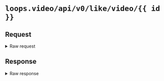 # `loops.video/api/v0/like/video/{{ id }}`

## Request

<details>
<summary>Raw request</summary>
<pre>
POST https://loops.video/api/v0/like/video/80265224652984320 HTTP/2.0
accept: application/json
content-type: application/json
accept-encoding: gzip, deflate, br
content-length: 2
user-agent: Loops/4 CFNetwork/1568.200.51 Darwin/24.1.0
accept-language: en-US,en;q=0.9
authorization: Bearer [[ redacted ]]

{}
</pre>
</details>

## Response

<details>
<summary>Raw response</summary>
<pre>
HTTP/2.0 200 
date: Mon, 04 Nov 2024 23:08:41 GMT
content-type: application/json
vary: Accept-Encoding
cache-control: no-cache, private
access-control-allow-origin: *
x-frame-options: SAMEORIGIN
x-xss-protection: 1; mode=block
x-content-type-options: nosniff
cf-cache-status: DYNAMIC
report-to: {"endpoints":[{"url":"https:\/\/a.nel.cloudflare.com\/report\/v4?s=AK9XSVzdU%2Btb3PVayWA8s2QgC4UIakDgamk5cg%2F5Obd5PPjZRXdjNYLFdcrxzJbo8l5vs%2FYBm2yGaoI60PR5gNq5xa%2FLXJKOfIEnxifTeOECav4aEoJDkiqXOUYy6l7P4nkgUOhc3RE6dw%3D%3D"}],"group":"cf-nel","max_age":604800}
nel: {"success_fraction":0,"report_to":"cf-nel","max_age":604800}
server: cloudflare
cf-ray: 8dd844772ff9d276-FRA
alt-svc: h3=":443"; ma=86400
server-timing: cfL4;desc="?proto=TCP&rtt=21993&sent=29&recv=19&lost=0&retrans=0&sent_bytes=8192&recv_bytes=1249&delivery_rate=217995&cwnd=255&unsent_bytes=0&cid=eecba703c8e425bd&ts=24772&x=0"
content-length: 891

{"id":"80265224652984320","account":{"id":"79163771913900032","name":"Nick D","avatar":"https:\/\/loopsusercontent.com\/avatars\/79163771913900032\/v0.jpg","username":"nickde","is_owner":false,"bio":"Taking videos around Boston. Formerly California.","post_count":4,"follower_count":9,"following_count":7,"url":"https:\/\/loops.video\/@nickde","is_blocking":false,"created_at":"2024-11-01T22:10:27+00:00"},"caption":"Cambridge Cat!","url":"https:\/\/loops.video\/v\/5qZOb5IsdM_5vcAI3l3jM","is_owner":false,"is_sensitive":false,"media":{"width":1280,"height":720,"thumbnail":"https:\/\/loopsusercontent.com\/videos\/79163771913900032\/80265224652984320\/mfVxtn9ivMxAgy6652HttaJx58ODlbag707GVbrW.jpg","src_url":"https:\/\/loopsusercontent.com\/videos\/79163771913900032\/80265224652984320\/mfVxtn9ivMxAgy6652HttaJx58ODlbag707GVbrW.720p.mp4"},"likes":2,"shares":0,"comments":0,"has_liked":true}
</pre>
</details>